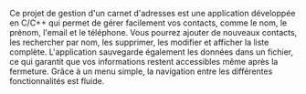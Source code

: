 Ce projet de gestion d'un carnet d'adresses est une application développée en C/C++ qui permet de gérer facilement vos contacts, comme le nom, le prénom, l'email et le téléphone. Vous pourrez ajouter de nouveaux contacts, les rechercher par nom, les supprimer, les modifier et afficher la liste complète. L'application sauvegarde également les données dans un fichier, ce qui garantit que vos informations restent accessibles même après la fermeture. Grâce à un menu simple, la navigation entre les différentes fonctionnalités est fluide. 
